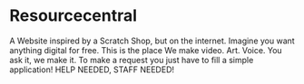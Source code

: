 # Resourcecentral
A Website inspired by a Scratch Shop, but on the internet.
Imagine you want anything digital for free. This is the place
We make video. Art. Voice. You ask it, we make it. 
To make a request you just have to fill a simple application!
HELP NEEDED,
STAFF NEEDED!
